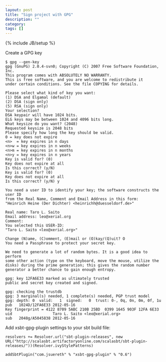 ```yaml
---
layout: post
title: "Sign project with GPG"
description: ""
category: 
tags: []
---
```

{% include JB/setup %}

Create a GPG key

    $ gpg --gen-key
    gpg (GnuPG) 2.0.4-svn0; Copyright (C) 2007 Free Software Foundation, Inc.
    This program comes with ABSOLUTELY NO WARRANTY.
    This is free software, and you are welcome to redistribute it
    under certain conditions. See the file COPYING for details.
    
    Please select what kind of key you want:
    (1) DSA and Elgamal (default)
    (2) DSA (sign only)
    (5) RSA (sign only)
    Your selection? 
    DSA keypair will have 1024 bits.
    ELG keys may be between 1024 and 4096 bits long.
    What keysize do you want? (2048) 
    Requested keysize is 2048 bits
    Please specify how long the key should be valid.
    0 = key does not expire
    <n>  = key expires in n days
    <n>w = key expires in n weeks
    <n>m = key expires in n months
    <n>y = key expires in n years
    Key is valid for? (0) 
    Key does not expire at all
    Is this correct? (y/N) 
    Key is valid for? (0) 
    Key does not expire at all
    Is this correct? (y/N) y
    
    You need a user ID to identify your key; the software constructs the user ID
    from the Real Name, Comment and Email Address in this form:
    "Heinrich Heine (Der Dichter) <heinrichh@duesseldorf.de>"
    
    Real name: Taro L. Saito
    Email address: leo@xerial.org
    Comment: 
    You selected this USER-ID:
    "Taro L. Saito <leo@xerial.org>"
    
    Change (N)ame, (C)omment, (E)mail or (O)kay/(Q)uit? O
    You need a Passphrase to protect your secret key.
    
    We need to generate a lot of random bytes. It is a good idea to perform
    some other action (type on the keyboard, move the mouse, utilize the
    disks) during the prime generation; this gives the random number
    generator a better chance to gain enough entropy.
    
    gpg: key 12FA6E33 marked as ultimately trusted
    public and secret key created and signed.
    
    gpg: checking the trustdb
    gpg: 3 marginal(s) needed, 1 complete(s) needed, PGP trust model
    gpg: depth: 0  valid:   1  signed:   0  trust: 0-, 0q, 0n, 0m, 0f, 1u
    pub   1024D/12FA6E33 2012-05-16
    Key fingerprint = 4122 8709 5ABC 210B 25BD  0399 1645 903F 12FA 6E33
    uid                  Taro L. Saito <leo@xerial.org>
    sub   2048g/A5045838 2012-05-16

Add xsbt-gpg-plugin settings to your sbt build file:

    resolvers += Resolver.url("sbt-plugin-releases", new URL("http://scalasbt.artifactoryonline.com/scalasbt/sbt-plugin-releases/"))(Resolver.ivyStylePatterns)
    
    addSbtPlugin("com.jsuereth" % "xsbt-gpg-plugin" % "0.6")
